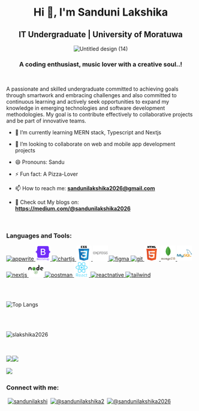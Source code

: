 <div align="center">
  <b><h1>Hi 👋, I'm Sanduni Lakshika</h1></b>
  <b><h2>IT Undergraduate | University of Moratuwa</h2></b>




  
  <img src="https://github.com/slakshika2026/slakshika2026/assets/110313255/4d66d5b4-7059-459e-856c-269f9e3fd5ba" alt="Untitled design (14)" width="300" height="300">
  <h3><b></b>A coding enthusiast, music lover with a creative soul..!<b></b></h3>
</div><br>


 A passionate and skilled undergraduate committed to achieving goals through smartwork and embracing challenges and also committed to continuous learning and actively seek opportunities to expand my knowledge in emerging technologies and software development methodologies. My goal is to contribute effectively to collaborative projects and be part of innovative teams.



- 🌱 I’m currently learning MERN stack, Typescript and Nextjs 
- 👯 I’m looking to collaborate on web and mobile app development projects 
- 😄 Pronouns: Sandu 
- ⚡ Fun fact: A Pizza-Lover
- 📫 How to reach me: **sandunilakshika2026@gmail.com**
- 📝 Check out My blogs on: **https://medium.com/@sandunilakshika2026**

  <br>
<h3 align=left">Languages and Tools:</h3>


<p align="left"> <a href="https://appwrite.io" target="_blank" rel="noreferrer"> <img src="https://www.vectorlogo.zone/logos/appwriteio/appwriteio-icon.svg" alt="appwrite" width="40" height="40"/> </a> <a href="https://getbootstrap.com" target="_blank" rel="noreferrer"> <img src="https://raw.githubusercontent.com/devicons/devicon/master/icons/bootstrap/bootstrap-plain-wordmark.svg" alt="bootstrap" width="40" height="40"/> </a> <a href="https://www.chartjs.org" target="_blank" rel="noreferrer"> <img src="https://www.chartjs.org/media/logo-title.svg" alt="chartjs" width="40" height="40"/> </a> <a href="https://www.w3schools.com/css/" target="_blank" rel="noreferrer"> <img src="https://raw.githubusercontent.com/devicons/devicon/master/icons/css3/css3-original-wordmark.svg" alt="css3" width="40" height="40"/> </a> <a href="https://expressjs.com" target="_blank" rel="noreferrer"> <img src="https://raw.githubusercontent.com/devicons/devicon/master/icons/express/express-original-wordmark.svg" alt="express" width="40" height="40"/> </a> <a href="https://www.figma.com/" target="_blank" rel="noreferrer"> <img src="https://www.vectorlogo.zone/logos/figma/figma-icon.svg" alt="figma" width="40" height="40"/> </a> <a href="https://git-scm.com/" target="_blank" rel="noreferrer"> <img src="https://www.vectorlogo.zone/logos/git-scm/git-scm-icon.svg" alt="git" width="40" height="40"/> </a> <a href="https://www.w3.org/html/" target="_blank" rel="noreferrer"> <img src="https://raw.githubusercontent.com/devicons/devicon/master/icons/html5/html5-original-wordmark.svg" alt="html5" width="40" height="40"/> </a> <a href="https://www.mongodb.com/" target="_blank" rel="noreferrer"> <img src="https://raw.githubusercontent.com/devicons/devicon/master/icons/mongodb/mongodb-original-wordmark.svg" alt="mongodb" width="40" height="40"/> </a> <a href="https://www.mysql.com/" target="_blank" rel="noreferrer"> <img src="https://raw.githubusercontent.com/devicons/devicon/master/icons/mysql/mysql-original-wordmark.svg" alt="mysql" width="40" height="40"/> </a> <a href="https://nextjs.org/" target="_blank" rel="noreferrer"> <img src="https://cdn.worldvectorlogo.com/logos/nextjs-2.svg" alt="nextjs" width="40" height="40"/> </a> <a href="https://nodejs.org" target="_blank" rel="noreferrer"> <img src="https://raw.githubusercontent.com/devicons/devicon/master/icons/nodejs/nodejs-original-wordmark.svg" alt="nodejs" width="40" height="40"/> </a> <a href="https://postman.com" target="_blank" rel="noreferrer"> <img src="https://www.vectorlogo.zone/logos/getpostman/getpostman-icon.svg" alt="postman" width="40" height="40"/> </a> <a href="https://reactjs.org/" target="_blank" rel="noreferrer"> <img src="https://raw.githubusercontent.com/devicons/devicon/master/icons/react/react-original-wordmark.svg" alt="react" width="40" height="40"/> </a> <a href="https://reactnative.dev/" target="_blank" rel="noreferrer"> <img src="https://reactnative.dev/img/header_logo.svg" alt="reactnative" width="40" height="40"/> </a> <a href="https://tailwindcss.com/" target="_blank" rel="noreferrer"> <img src="https://www.vectorlogo.zone/logos/tailwindcss/tailwindcss-icon.svg" alt="tailwind" width="40" height="40"/> </a> </p><br><br>




![Top Langs](https://github-readme-stats.vercel.app/api/top-langs/?username=slakshika2026&langs_count=8)

<br><br>
<div align="left">
<img align="center" src="https://github-readme-streak-stats.herokuapp.com/?user=slakshika2026&" alt="slakshika2026" /></div><br><br>

![](https://github.com/ryo-ma/github-profile-trophy)![](https://github-profile-trophy.vercel.app/?username=slakshika2026)


![](https://github-readme-stats.vercel.app/api?username=slakshika2026&show_icons=true)





<h3 align="left">Connect with me:</h3>
<div align="left">
&nbsp<a href="https://linkedin.com/in/sandunilakshi" target="blank"><img align="center" src="https://raw.githubusercontent.com/rahuldkjain/github-profile-readme-generator/master/src/images/icons/Social/linked-in-alt.svg" alt="sandunilakshi" height="30" width="40" /></a>
&nbsp<a href="https://www.hackerrank.com/sandunilakshika2" target="blank"><img align="center" src="https://raw.githubusercontent.com/rahuldkjain/github-profile-readme-generator/master/src/images/icons/Social/hackerrank.svg" alt="@sandunilakshika2" height="30" width="40" /></a>
  &nbsp<a href="https://medium.com/@sandunilakshika2026" target="blank"><img align="center" src="https://raw.githubusercontent.com/rahuldkjain/github-profile-readme-generator/master/src/images/icons/Social/medium.svg" alt="@sandunilakshika2026" height="30" width="40" /></a>
</p>












